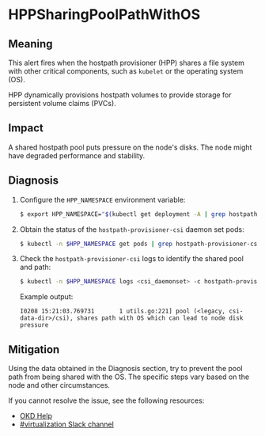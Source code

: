 # HPPSharingPoolPathWithOS
<!-- Edited by Jiří Herrmann, 10 Nov 2022 -->

## Meaning

This alert fires when the hostpath provisioner (HPP) shares a file system with other critical components, such as `kubelet` or the operating system (OS).

HPP dynamically provisions hostpath volumes to provide storage for persistent volume claims (PVCs).

## Impact

A shared hostpath pool puts pressure on the node's disks. The node might have degraded performance and stability.

## Diagnosis

1. Configure the `HPP_NAMESPACE` environment variable:

   ```bash
   $ export HPP_NAMESPACE="$(kubectl get deployment -A | grep hostpath-provisioner-operator | awk '{print $1}')"
   ```

2. Obtain the status of the `hostpath-provisioner-csi` daemon set pods:

   ```bash
   $ kubectl -n $HPP_NAMESPACE get pods | grep hostpath-provisioner-csi
   ```
 
3. Check the `hostpath-provisioner-csi` logs to identify the shared pool and path:

   ```bash
   $ kubectl -n $HPP_NAMESPACE logs <csi_daemonset> -c hostpath-provisioner
   ```

   Example output:

   ```  
   I0208 15:21:03.769731       1 utils.go:221] pool (<legacy, csi-data-dir>/csi), shares path with OS which can lead to node disk pressure
   ```

## Mitigation

Using the data obtained in the Diagnosis section, try to prevent the pool path from being shared with the OS. The specific steps vary based on the node and other circumstances.

<!--DS: If you cannot resolve the issue, log in to the link:https://access.redhat.com[Customer Portal] and open a support case, attaching the artifacts gathered during the Diagnosis procedure.-->
<!--USstart-->
If you cannot resolve the issue, see the following resources:

- [OKD Help](https://www.okd.io/help/)
- [#virtualization Slack channel](https://kubernetes.slack.com/channels/virtualization)
<!--USend-->